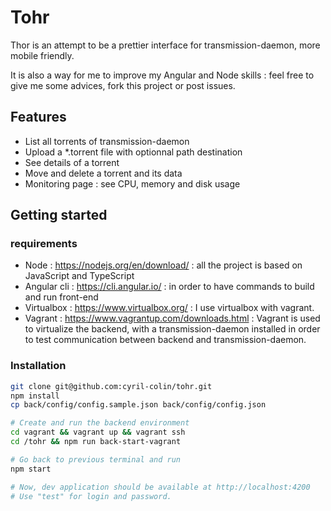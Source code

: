 # Tohr

Thor is an attempt to be a prettier interface for transmission-daemon, more mobile
friendly.

It is also a way for me to improve my Angular and Node skills : feel free to give me some
advices, fork this project or post issues.


## Features

- List all torrents of transmission-daemon
- Upload a *.torrent file with optionnal path destination
- See details of a torrent
- Move and delete a torrent and its data
- Monitoring page : see CPU, memory and disk usage

## Getting started
### requirements
- Node : https://nodejs.org/en/download/ : all the project is based on JavaScript and TypeScript
- Angular cli : https://cli.angular.io/ : in order to have commands to build and run front-end
- Virtualbox : https://www.virtualbox.org/ : I use virtualbox with vagrant.
- Vagrant : https://www.vagrantup.com/downloads.html : Vagrant is used to virtualize the backend, with a
transmission-daemon installed in order to test communication between backend and transmission-daemon.

### Installation 
```bash
git clone git@github.com:cyril-colin/tohr.git
npm install
cp back/config/config.sample.json back/config/config.json

# Create and run the backend environment
cd vagrant && vagrant up && vagrant ssh
cd /tohr && npm run back-start-vagrant

# Go back to previous terminal and run
npm start

# Now, dev application should be available at http://localhost:4200
# Use "test" for login and password.
```



